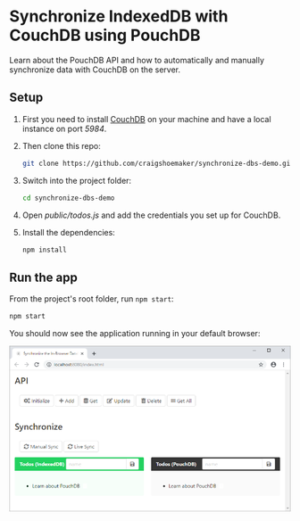# Synchronize IndexedDB with CouchDB using PouchDB

Learn about the PouchDB API and how to automatically and manually synchronize data with CouchDB on the server.

## Setup

1. First you need to install <a href="http://couchdb.apache.org/" target="_blank">CouchDB</a> on your machine and have a local instance on port *5984*.

1. Then clone this repo:

    ```bash
    git clone https://github.com/craigshoemaker/synchronize-dbs-demo.git
    ```

1. Switch into the project folder:

    ```bash
    cd synchronize-dbs-demo
    ```

1. Open *public/todos.js* and add the credentials you set up for CouchDB.

1. Install the dependencies:

    ```bash
    npm install
    ```

## Run the app

From the project's root folder, run `npm start`:

```bash
npm start
```

You should now see the application running in your default browser:

![Screenshot](screenshot.png)
